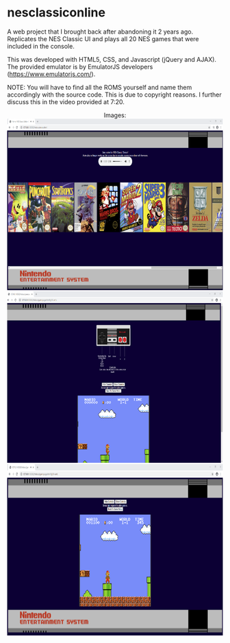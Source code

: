 # nesclassiconline
A web project that I brought back after abandoning it 2 years ago. Replicates the NES Classic UI and plays all 20 NES games that were included in the console.

This was developed with HTML5, CSS, and Javascript (jQuery and AJAX). The provided emulator is by EmulatorJS developers (https://www.emulatorjs.com/).

NOTE: You will have to find all the ROMS yourself and name them accordingly with the source code. This is due to copyright reasons. I further discuss this in the video provided at 7:20.


<p align=center>
 Images:<br>
<img src=https://raw.githubusercontent.com/slinksoft/nesclassiconline/main/1.png width=800 height=400> <img src=https://raw.githubusercontent.com/slinksoft/nesclassiconline/main/2.png width=800 height=400> <img src=https://raw.githubusercontent.com/slinksoft/nesclassiconline/main/3.png width=800 height=400>
  </p>
